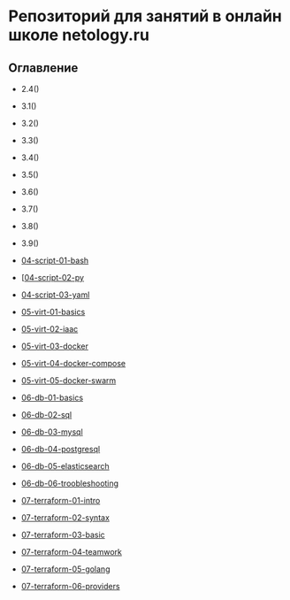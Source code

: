 # Репозиторий для занятий в онлайн школе netology.ru

## Оглавление 
- 2.4()
- 3.1()
- 3.2()
- 3.3()
- 3.4()
- 3.5()
- 3.6()
- 3.7()
- 3.8()
- 3.9()


- [04-script-01-bash]()
- [[04-script-02-py]()
- [04-script-03-yaml]()
- [05-virt-01-basics]()
- [05-virt-02-iaac]()
- [05-virt-03-docker]()
- [05-virt-04-docker-compose]()
- [05-virt-05-docker-swarm]()
- [06-db-01-basics]()
- [06-db-02-sql]()
- [06-db-03-mysql]()
- [06-db-04-postgresql]()
- [06-db-05-elasticsearch]()
- [06-db-06-troobleshooting]()
- [07-terraform-01-intro]()
- [07-terraform-02-syntax]()
- [07-terraform-03-basic]()
- [07-terraform-04-teamwork]()
- [07-terraform-05-golang]()
- [07-terraform-06-providers]()
